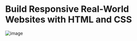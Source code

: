 # Build Responsive Real-World Websites with HTML and CSS
![image](https://user-images.githubusercontent.com/109369193/187646525-f9ed0a6e-f9b0-4f2d-a8ff-3fe15e4e4f1e.png)

